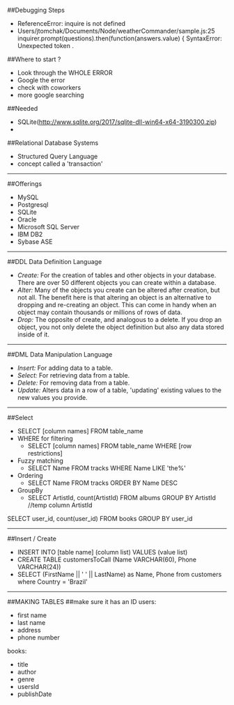 ##Debugging Steps
* ReferenceError: inquire is not defined
* Users/jtomchak/Documents/Node/weatherCommander/sample.js:25
  inquirer.prompt(questions).then(function(answers.value) {
SyntaxError: Unexpected token .

##Where to start ? 
* Look through the WHOLE ERROR
* Google the error
* check with coworkers 
* more google searching



##Needed
* SQLite(http://www.sqlite.org/2017/sqlite-dll-win64-x64-3190300.zip)
* 

##Relational Database Systems 
* Structured Query Language
* concept called a 'transaction'


---


##Offerings
* MySQL 
* Postgresql 
* SQLite 
* Oracle 
* Microsoft SQL Server 
* IBM DB2
* Sybase ASE

---


##DDL Data Definition Language
* *Create:* For the creation of tables and other objects in your database. There are over 50 different objects you can create within a database.
* *Alter:* Many of the objects you create can be altered after creation, but not all. The benefit here is that altering an object is an alternative to dropping and re-creating an object. This can come in handy when an object may contain thousands or millions of rows of data.
* *Drop:* The opposite of create, and analogous to a delete. If you drop an object, you not only delete the object definition but also any data stored inside of it.

---

##DML Data Manipulation Language
* *Insert:* For adding data to a table.
* *Select:* For retrieving data from a table.
* *Delete:* For removing data from a table.
* *Update:* Alters data in a row of a table, 'updating' existing values to the new values you provide.

---

##Select
* SELECT [column names] FROM table_name
* WHERE for filtering
  * SELECT [column names] FROM table_name WHERE [row restrictions]
* Fuzzy matching  
  * SELECT Name FROM tracks WHERE Name LIKE 'the%'
* Ordering
  * SELECT Name FROM tracks ORDER BY Name DESC
* GroupBy
  * SELECT ArtistId, count(ArtistId) FROM albums GROUP BY ArtistId
  //temp column ArtistId

SELECT user_id, count(user_id) FROM books GROUP BY user_id

  ---


##Insert / Create
* INSERT INTO [table name] (column list) VALUES (value list)
* CREATE TABLE customersToCall (Name VARCHAR(60), Phone VARCHAR(24))
* SELECT (FirstName || ' ' ||  LastName) as Name, Phone from customers where Country = 'Brazil'
---
##MAKING TABLES
##make sure it has an ID
users:
  * first name
  * last name
  * address
  * phone number

books:
  * title
  * author
  * genre
  * usersId
  * publishDate